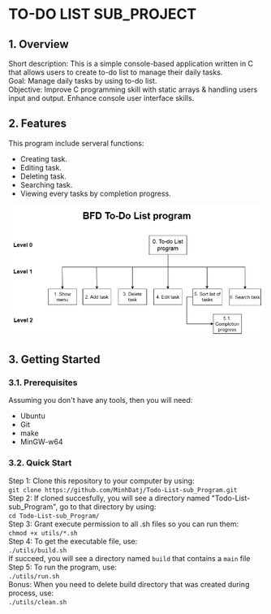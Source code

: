# **TO-DO LIST SUB_PROJECT**
## **1. Overview** 
Short description: This is a simple console-based application written in C that allows users to create to-do list to manage their daily tasks.  
Goal: Manage daily tasks by using to-do list.  
Objective: Improve C programming skill with static arrays & handling users input and output. Enhance console user interface skills.

## **2. Features**  
This program include serveral functions:  
+ Creating task.
+ Editing task.  
+ Deleting task.  
+ Searching task.
+ Viewing every tasks by completion progress.  

![task_flow_diagram](docs/task_flow_diagram.drawio.png)

## **3. Getting Started**
### **3.1. Prerequisites**
Assuming you don't have any tools, then you will need:  
+ Ubuntu  
+ Git  
+ make  
+ MinGW-w64
### **3.2. Quick Start**
Step 1: Clone this repository to your computer by using:  
 ```git clone https://github.com/MinhDatj/Todo-List-sub_Program.git```   
Step 2: If cloned succesfully, you will see a directory named "Todo-List-sub_Program", go to that directory by using:  
```cd Todo-List-sub_Program/```  
Step 3: Grant execute permission to all .sh files so you can run them:  
```chmod +x utils/*.sh```   
Step 4: To get the executable file, use:  
```./utils/build.sh```  
If succeed, you will see a directory named `build` that contains a `main` file  
Step 5: To run the program, use:  
```./utils/run.sh```  
Bonus: When you need to delete build directory that was created during process, use:  
```./utils/clean.sh```   
